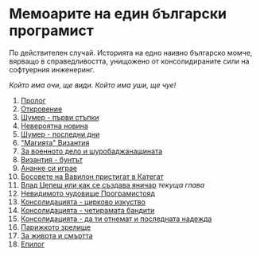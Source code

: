 # Мемоарите на един български програмист
По действителен случай. Историята на едно наивно българско момче, вярващо в справедливостта, унищожено от консолидираните сили на софтуерния инженеринг.  

*Който има очи, ще види. Който има уши, ще чуе!*

01. [Пролог](http://github.com/zahasoft/itmafiabg/blob/master/01.Prolog.md)
02. [Откровение](http://github.com/zahasoft/itmafiabg/blob/master/02.Revelation.md)
03. [Шумер - първи стъпки](http://github.com/zahasoft/itmafiabg/blob/master/03.Sumer.First.Steps.md)
04. [Невероятна новина](http://github.com/zahasoft/itmafiabg/blob/master/04.Incredible.News.md)
05. [Шумер - последни дни](http://github.com/zahasoft/itmafiabg/blob/master/05.Sumer.Last.Days.md)
06. ["Магията" Византия](http://github.com/zahasoft/itmafiabg/blob/master/06.The.Magick.Byzantion.md)
07. [За военното дело и шуробаджанащината](http://github.com/zahasoft/itmafiabg/blob/master/07.On.Military.Art.And.The.Nepotism.md)
08. [Византия - бунтът](http://github.com/zahasoft/itmafiabg/blob/master/08.Byzantion.The.Rebellion.md)
09. [Ананке си играе](http://github.com/zahasoft/itmafiabg/blob/master/09.Ananke.Is.Playing.md)
10. [Босовете на Вавилон пристигат в Категат](http://github.com/zahasoft/itmafiabg/blob/master/10.Babylon.Bosses.Arrive.In.Kattegat.md)
11. [Влад Цепеш или как се създава яничар](http://github.com/zahasoft/itmafiabg/blob/master/11.Vlad.The.Impaler.Or.How.To.Create.Janissary.md) *текуща глава*
12. [Невидимото чудовище Програмистояд](http://github.com/zahasoft/itmafiabg/blob/master/12.The.Invisible.Monster.Programmereater.md)
13. [Консолидацията - цирково изкуство](http://github.com/zahasoft/itmafiabg/blob/master/13.The.Consolidation.Circus.Art.md)
14. [Консолидацията - четирамата бандити](http://github.com/zahasoft/itmafiabg/blob/master/14.The.Consolidation.The.Four.Thugs.md)
15. [Консолидацията - да ти отнемат и последната надежда](http://github.com/zahasoft/itmafiabg/blob/master/15.The.Consolidation.Аnd.Take.Away.Your.Last.Hope.md)
16. [Парижкото зрелище](http://github.com/zahasoft/itmafiabg/blob/master/16.The.Paris.Spectacle.md)
17. [За живота и смъртта](http://github.com/zahasoft/itmafiabg/blob/master/17.About.Life.And.Death.md)
18. [Епилог](http://github.com/zahasoft/itmafiabg/blob/master/18.Epilogue.md)
